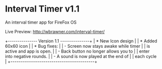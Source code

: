 # Interval Timer v1.1
An interval timer app for FireFox OS

Live Preview: http://wbrawner.com/interval-timer/

+--------------- Version 1.1 ---------------+
| * New Icon design                         |
| * Added 60x60 icon                        |
| * Bug fixes:                              |
|   - Screen now stays awake while timer    |
|     is active and app is open.            |
|   - Back button no longer allows you to   |
|     enter into negative rounds.           |
|   - A sound is now played at the end of   |
|     each cycle                            |
+-------------------------------------------+